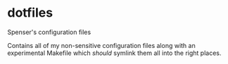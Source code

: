dotfiles
========

Spenser's configuration files

Contains all of my non-sensitive configuration files along with an experimental
Makefile which *should* symlink them all into the right places.

